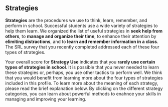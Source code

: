 ## Strategies

**Strategies** are the procedures we use to think, learn, remember, and perform in school. Successful students use a wide variety of strategies to help them learn. We organized the list of useful strategies in  **seek help from others**, to **manage and organize their time**, to enhance their attention by **elimiting distractions**, and to **learn and remember information in a class**. The SRL survey that you recently completed addressed each of these four types of strategies.   

Your overall score for **Strategy Use** indicates that you **rarely use certain types of strategies in school**. It is possible that you never needed to learn these strategies or, perhaps, you use other tactics to perform well. We think that you would benefit from learning more about the four types of strategies included in this profile. To learn more about the meaning of each strategy, please read the brief explanation below. By clicking on the different strategy categories, you can learn about powerful methods to enahnce your skills in managing and improving your learning.
